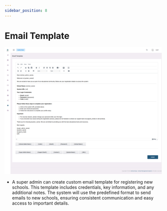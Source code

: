 ```yaml
---
sidebar_position: 8
---
```


# Email Template

![e-School SaaS](../../static/images/superadmin/email-template.png)

- A super admin can create custom email template for registering new schools. This template includes credentials, key information, and any additional notes. The system will use the predefined format to send emails to new schools, ensuring consistent communication and easy access to important details. 